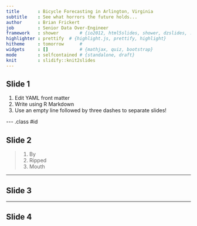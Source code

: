 ```yaml
---
title       : Bicycle Forecasting in Arlington, Virginia
subtitle    : See what horrors the future holds...
author      : Brian Frickert
job         : Senior Data Over-Engineer
framework   : shower        # {io2012, html5slides, shower, dzslides, ...}
highlighter : prettify  # {highlight.js, prettify, highlight}
hitheme     : tomorrow      # 
widgets     : []            # {mathjax, quiz, bootstrap}
mode        : selfcontained # {standalone, draft}
knit        : slidify::knit2slides
---
```


## Slide 1

1. Edit YAML front matter
2. Write using R Markdown
3. Use an empty line followed by three dashes to separate slides!

--- .class #id 

## Slide 2

> 1. By
> 2. Ripped
> 3. Mouth

---

## Slide 3


---

## Slide 4

